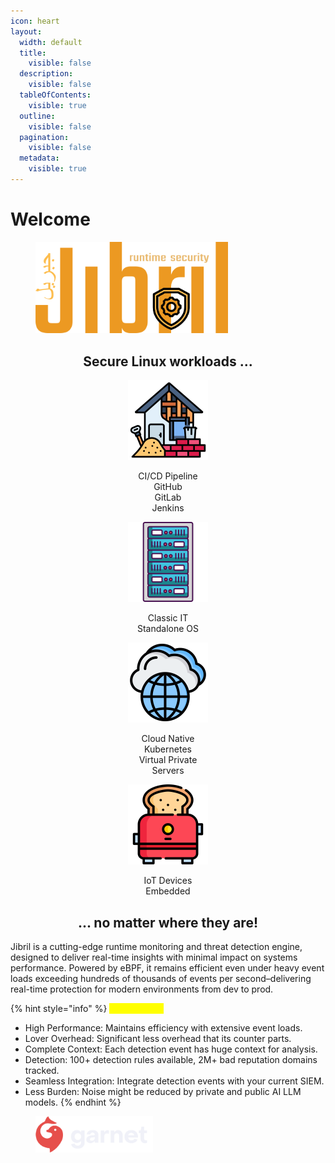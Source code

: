```yaml
---
icon: heart
layout:
  width: default
  title:
    visible: false
  description:
    visible: false
  tableOfContents:
    visible: true
  outline:
    visible: false
  pagination:
    visible: false
  metadata:
    visible: true
---
```


# Welcome

<figure><img src=".gitbook/assets/jibril-logo-batuta-trans.png" alt="" width="308"><figcaption></figcaption></figure>

<h2 align="center"></h2>

<h2 align="center"><strong>Secure Linux workloads ...</strong></h2>

<div align="center" data-full-width="false"><figure><img src=".gitbook/assets/image (1).png" alt="" width="128"><figcaption><p>CI/CD Pipeline<br>GitHub<br>GitLab<br>Jenkins</p></figcaption></figure> <figure><img src=".gitbook/assets/image (1) (1).png" alt="" width="128"><figcaption><p>Classic IT<br>Standalone OS</p></figcaption></figure> <figure><img src=".gitbook/assets/image (3).png" alt="" width="128"><figcaption><p>Cloud Native<br>Kubernetes<br>Virtual Private<br>Servers</p></figcaption></figure> <figure><img src=".gitbook/assets/image (4).png" alt="" width="128"><figcaption><p>IoT Devices<br>Embedded</p></figcaption></figure></div>

<h2 align="center"><strong>... no matter where they are!</strong></h2>



Jibril is a cutting-edge runtime monitoring and threat detection engine, designed to deliver real-time insights with minimal impact on systems performance. Powered by eBPF, it remains efficient even under heavy event loads exceeding hundreds of thousands of events per second–delivering real-time protection for modern environments from dev to prod.



{% hint style="info" %}
<mark style="color:yellow;">**Key Benefits**</mark>

* High Performance: Maintains efficiency with extensive event loads.
* Lover Overhead: Significant less overhead that its counter parts.
* Complete Context: Each detection event has huge context for analysis.
* Detection: 100+ detection rules available, 2M+ bad reputation domains tracked.
* Seamless Integration: Integrate detection events with your current SIEM.
* Less Burden: Noise might be reduced by private and public AI LLM models.
{% endhint %}





<figure><img src=".gitbook/assets/garnet.png" alt="" width="188"><figcaption></figcaption></figure>
